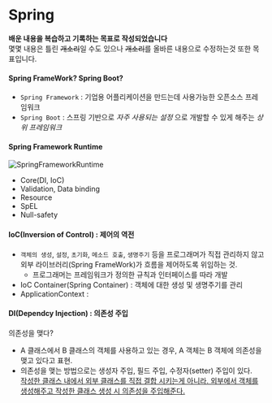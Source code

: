 # Spring
__배운 내용을 복습하고 기록하는 목표로 작성되었습니다__    
몇몇 내용은 틀린 ~~개소리~~일 수도 있으나 ~~개소리~~를 올바른 내용으로 수정하는것 또한 목표입니다.

#### Spring FrameWork? Spring Boot?
- `Spring Framework` : 기업용 어플리케이션을 만드는데 사용가능한 오픈소스 프레임워크
- `Spring Boot` : 스프링 기반으로 _자주 사용되는 설정_ 으로 개발할 수 있게 해주는 _상위 프레임워크_

#### Spring Framework Runtime
![SpringFrameworkRuntime](https://github.com/dali186/SilkPockets/assets/51067466/205ba08b-6508-4d37-a35c-3db83d468ec8)
- Core(DI, IoC)
- Validation, Data binding
- Resource
- SpEL
- Null-safety

#### IoC(Inversion of Control) : 제어의 역전
- `객체의 생성`, `설정`, `초기화`, `메소드 호출`, `생명주기` 등을 프로그래머가 직접 관리하지 않고 외부 라이브러리(Spring FrameWork)가 흐름을 제어하도록 위임하는 것.
    - 프로그래머는 프레임워크가 정의한 규칙과 인터페이스를 따라 개발
- IoC Container(Spring Container) : 객체에 대한 생성 및 생명주기를 관리
- ApplicationContext : 
#### DI(Dependcy Injection) : 의존성 주입
의존성을 맺다?
- A 클래스에서 B 클래스의 객체를 사용하고 있는 경우, A 객체는 B 객체에 의존성을 맺고 있다고 표현.
- 의존성을 맺는 방법으로는 생성자 주입, 필드 주입, 수정자(setter) 주입이 있다.     
[작성한 클래스 내에서 외부 클래스를 직접 결합 시키는게 아니라. 외부에서 객체를 생성해주고 작성한 클래스 생성 시 의존성을 주입해준다.](https://github.com/dali186/SilkPockets/blob/main/Spring/lab/DependencyInjection.java)